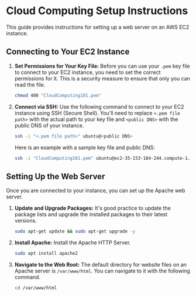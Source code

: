 # Cloud Computing Setup Instructions

This guide provides instructions for setting up a web server on an AWS EC2 instance.

## Connecting to Your EC2 Instance

1.  **Set Permissions for Your Key File:**
    Before you can use your `.pem` key file to connect to your EC2 instance, you need to set the correct permissions for it. This is a security measure to ensure that only you can read the file.

    ```bash
    chmod 400 "CloudComputing101.pem"
    ```

2.  **Connect via SSH:**
    Use the following command to connect to your EC2 instance using SSH (Secure Shell). You'll need to replace `<.pem file path>` with the actual path to your key file and `<public DNS>` with the public DNS of your instance.

    ```bash
    ssh -i "<.pem file path>" ubuntu@<public DNS>
    ```

    Here is an example with a sample key file and public DNS:
    ```bash
    ssh -i "CloudComputing101.pem" ubuntu@ec2-35-153-184-244.compute-1.amazonaws.com
    ```

## Setting Up the Web Server

Once you are connected to your instance, you can set up the Apache web server.

1.  **Update and Upgrade Packages:**
    It's good practice to update the package lists and upgrade the installed packages to their latest versions.

    ```bash
    sudo apt-get update && sudo apt-get upgrade -y
    ```

2.  **Install Apache:**
    Install the Apache HTTP Server.

    ```bash
    sudo apt install apache2
    ```

3.  **Navigate to the Web Root:**
    The default directory for website files on an Apache server is `/var/www/html`. You can navigate to it with the following command.

    ```bash
    cd /var/www/html
    ```